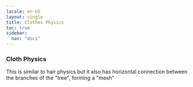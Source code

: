 ```yaml
---
locale: en-US
layout: single
title: Clothes Physics
toc: true
sidebar:
  nav: "docs"
---
```


### Cloth Physics
This is similar to hair physics but it also has horizontal connection between the branches of the "tree", forming a "mesh"